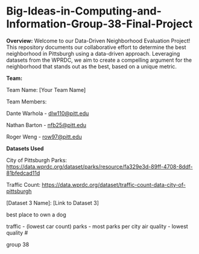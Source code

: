 # Big-Ideas-in-Computing-and-Information-Group-38-Final-Project

**Overview:**
Welcome to our Data-Driven Neighborhood Evaluation Project! This repository documents our collaborative effort to determine the best neighborhood in Pittsburgh using a data-driven approach. Leveraging datasets from the WPRDC, we aim to create a compelling argument for the neighborhood that stands out as the best, based on a unique metric.


**Team:**

Team Name: [Your Team Name]

Team Members:

Dante Warhola - dlw110@pitt.edu

Nathan Barton - nfb25@pitt.edu

Roger Weng - row97@pitt.edu


**Datasets Used**

City of Pittsburgh Parks: https://data.wprdc.org/dataset/parks/resource/fa329e3d-89ff-4708-8ddf-81bfedcad11d

Traffic Count: https://data.wprdc.org/dataset/traffic-count-data-city-of-pittsburgh

[Dataset 3 Name]: [Link to Dataset 3]


best place to own a dog

traffic - (lowest car count)
parks - most parks per city
air quality - lowest quality #


group 38

